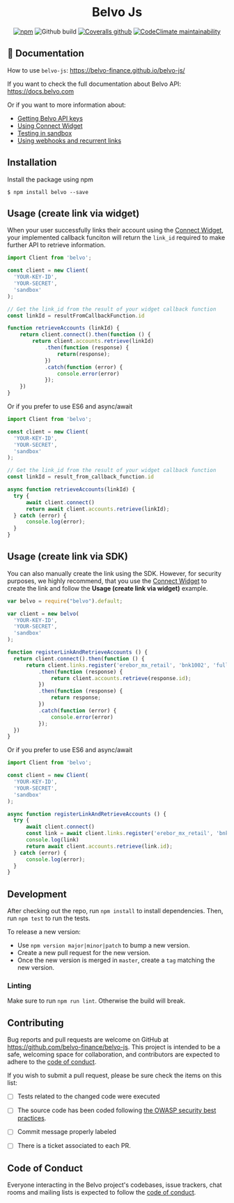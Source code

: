 <h1 align="center">Belvo Js</h1>
<p align="center">
    <a href="https://www.npmjs.com/package/belvo"><img alt="npm" src="https://img.shields.io/npm/v/belvo?style=for-the-badge"></a>
    <img alt="Github build" src="https://img.shields.io/github/workflow/status/belvo-finance/belvo-js/Tests?style=for-the-badge">
    <a href="https://coveralls.io/github/belvo-finance/belvo-js"><img alt="Coveralls github" src="https://img.shields.io/coveralls/github/belvo-finance/belvo-js?style=for-the-badge"></a>
    <a href="https://codeclimate.com/github/belvo-finance/belvo-js"><img alt="CodeClimate maintainability" src="https://img.shields.io/codeclimate/maintainability/belvo-finance/belvo-js?style=for-the-badge"></a>
</p>

## 📕 Documentation
How to use `belvo-js`: https://belvo-finance.github.io/belvo-js/

If you want to check the full documentation about Belvo API: https://docs.belvo.com

Or if you want to more information about:
* [Getting Belvo API keys](https://developers.belvo.com/docs/get-your-belvo-api-keys)
* [Using Connect Widget](https://developers.belvo.com/docs/connect-widget)
* [Testing in sandbox](https://developers.belvo.com/docs/test-in-sandbox)
* [Using webhooks and recurrent links](https://developers.belvo.com/docs/webhooks)

## Installation
Install the package using npm
```
$ npm install belvo --save
```

## Usage (create link via widget)

When your user successfully links their account using the [Connect Widget](https://developers.belvo.com/docs/connect-widget), your implemented callback funciton will return the `link_id` required to make further API to retrieve information.


```javascript
import Client from 'belvo';

const client = new Client(
  'YOUR-KEY-ID',
  'YOUR-SECRET',
  'sandbox'
);

// Get the link_id from the result of your widget callback function
const linkId = resultFromCallbackFunction.id

function retrieveAccounts (linkId) {
    return client.connect().then(function () {
        return client.accounts.retrieve(linkId)
            .then(function (response) {
                return(response);
            })
            .catch(function (error) {
                console.error(error)
            });
    })
}

```


Or if you prefer to use ES6 and async/await

```javascript
import Client from 'belvo';

const client = new Client(
  'YOUR-KEY-ID',
  'YOUR-SECRET',
  'sandbox'
);

// Get the link_id from the result of your widget callback function
const linkId = result_from_callback_function.id

async function retrieveAccounts(linkId) {
  try {
      await client.connect()
      return await client.accounts.retrieve(linkId);
  } catch (error) {
      console.log(error);
  }
}
```


## Usage (create link via SDK)

You can also manually create the link using the SDK. However, for security purposes, we highly recommend, that you use the [Connect Widget](https://developers.belvo.com/docs/connect-widget) to create the link and follow the **Usage (create link via widget)** example.


```javascript
var belvo = require("belvo").default;

var client = new belvo(
  'YOUR-KEY-ID',
  'YOUR-SECRET',
  'sandbox'
);

function registerLinkAndRetrieveAccounts () {
  return client.connect().then(function () {
      return client.links.register('erebor_mx_retail', 'bnk1002', 'full')
          .then(function (response) {
              return client.accounts.retrieve(response.id);
          })
          .then(function (response) {
              return response;
          })
          .catch(function (error) {
              console.error(error)
          });
  })
}
```
Or if you prefer to use ES6 and async/await

```javascript
import Client from 'belvo';

const client = new Client(
  'YOUR-KEY-ID',
  'YOUR-SECRET',
  'sandbox'
);

async function registerLinkAndRetrieveAccounts () {
  try {
      await client.connect()
      const link = await client.links.register('erebor_mx_retail', 'bnk1006', 'supersecret');
      console.log(link)
      return await client.accounts.retrieve(link.id);
  } catch (error) {
      console.log(error);
  }
}
```

## Development
After checking out the repo, run `npm install` to install dependencies. Then, run `npm test` to run the tests.

To release a new version:
- Use `npm version major|minor|patch` to bump a new version.
- Create a new pull request for the new version.
- Once the new version is merged in `master`, create a `tag` matching the new version.

### Linting
Make sure to run `npm run lint`. Otherwise the build will break. 

## Contributing

Bug reports and pull requests are welcome on GitHub at https://github.com/belvo-finance/belvo-js. This project is intended to be a safe, welcoming space for collaboration, and contributors are expected to adhere to the [code of conduct](https://github.com/belvo-finance/belvo-js/blob/master/CODE_OF_CONDUCT.md).

If you wish to submit a pull request, please be sure check the items on this list:
- [ ] Tests related to the changed code were executed
- [ ] The source code has been coded following [the OWASP security best practices](https://owasp.org/www-pdf-archive/OWASP_SCP_Quick_Reference_Guide_v2.pdf).
- [ ] Commit message properly labeled
- [ ] There is a ticket associated to each PR. 


## Code of Conduct

Everyone interacting in the Belvo project's codebases, issue trackers, chat rooms and mailing lists is expected to follow the [code of conduct](https://github.com/belvo-finance/belvo-js/blob/master/CODE_OF_CONDUCT.md).
